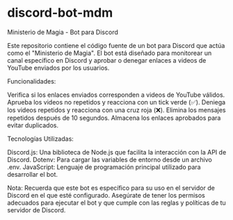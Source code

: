 ﻿# discord-bot-mdm
Ministerio de Magia - Bot para Discord

Este repositorio contiene el código fuente de un bot para Discord que actúa como el "Ministerio de Magia". El bot está diseñado para monitorear un canal específico en Discord y aprobar o denegar enlaces a videos de YouTube enviados por los usuarios.

Funcionalidades:

Verifica si los enlaces enviados corresponden a videos de YouTube válidos. Aprueba los videos no repetidos y reacciona con un tick verde (✅). Deniega los videos repetidos y reacciona con una cruz roja (❌). Elimina los mensajes repetidos después de 10 segundos. Almacena los enlaces aprobados para evitar duplicados.

Tecnologías Utilizadas:

Discord.js: Una biblioteca de Node.js que facilita la interacción con la API de Discord. Dotenv: Para cargar las variables de entorno desde un archivo .env. JavaScript: Lenguaje de programación principal utilizado para desarrollar el bot.

Nota: Recuerda que este bot es específico para su uso en el servidor de Discord en el que esté configurado. Asegúrate de tener los permisos adecuados para ejecutar el bot y que cumple con las reglas y políticas de tu servidor de Discord.
